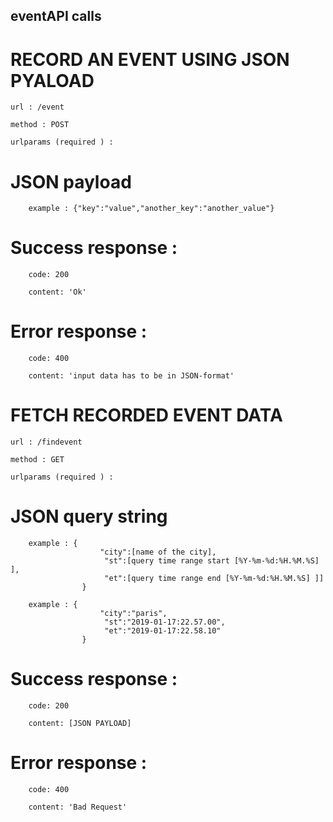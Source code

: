 
## 		eventAPI calls

#		RECORD AN EVENT USING JSON PYALOAD

	url : /event

	method : POST 

	urlparams (required ) :
		
#		JSON payload 

		example : {"key":"value","another_key":"another_value"}
	

#	Success response : 
	
		code: 200

		content: 'Ok'

#	Error response : 
	
		code: 400

		content: 'input data has to be in JSON-format'




#		FETCH RECORDED EVENT DATA

	url : /findevent

	method : GET

	urlparams (required ) :
	
#		JSON query string 	

		example : {
						"city":[name of the city],
						 "st":[query time range start [%Y-%m-%d:%H.%M.%S] ],
						 "et":[query time range end [%Y-%m-%d:%H.%M.%S] ]]
 					}

		example : {
						"city":"paris",
						 "st":"2019-01-17:22.57.00",
						 "et":"2019-01-17:22.58.10"
 					}


#	Success response : 
	
		code: 200

		content: [JSON PAYLOAD]

#	Error response : 
	
		code: 400

		content: 'Bad Request'




